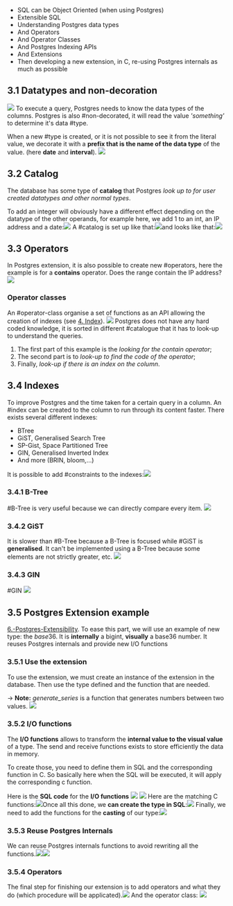 - SQL can be Object Oriented (when using Postgres)
- Extensible SQL 
- Understanding Postgres data types
- And Operators
- And Operator Classes
- And Postgres Indexing APIs
- And Extensions
- Then developing a new extension, in C, re-using Postgres internals as much as possible
## 3.1 Datatypes and non-decoration
![](Pasted%20image%2020231128155912.png)
To execute a query, Postgres needs to know the data types of the columns. 
Postgres is also #non-decorated, it will read the value *'something'* to determine it's data #type.

When a new #type is created, or it is not possible to see it from the literal value, we decorate it with a **prefix that is the name of the data type** of the value. (here **date** and **interval**).
![](Pasted%20image%2020231128160118.png)

## 3.2 Catalog
The database has some type of **catalog** that Postgres *look up to for user created datatypes and other normal types*.

To add an integer will obviously have a different effect depending on the datatype of the other operands, for example here, we add 1 to an int, an IP address and a date:![](Pasted%20image%2020231128160802.png)
A #catalog is set up like that:![](Pasted%20image%2020231128164017.png)and looks like that:![](Pasted%20image%2020231128164044.png)
## 3.3 Operators
In Postgres extension, it is also possible to create new #operators, here the example is for a **contains** operator. Does the range contain the IP address?![](Pasted%20image%2020231128163324.png)
### Operator classes
An #operator-class organise a set of functions as an API allowing the creation of  indexes (see [4. Index](4.%20Index.md)).
![](Pasted%20image%2020231128163636.png)
Postgres does not have any hard coded knowledge, it is sorted in different #catalogue that it has to look-up to understand the queries.
1. The first part of this example is the *looking for the contain operator*;
2. The second part is to *look-up to find the code of the operator*;
3. Finally, *look-up if there is an index on the column*.
## 3.4 Indexes
To improve Postgres and the time taken for a certain query in a column. An #index can be created to the column to run through its content faster.
There exists several different indexes:
- BTree
- GiST, Generalised Search Tree
- SP-Gist, Space Partitioned Tree
- GIN, Generalised Inverted Index
- And more (BRIN, bloom,...)

It is possible to add #constraints to the indexes:![](Pasted%20image%2020231128164524.png)
### 3.4.1 B-Tree
#B-Tree is very useful because we can directly compare every item.
![](Pasted%20image%2020231128164719.png)
### 3.4.2 GiST
It is slower than #B-Tree because a B-Tree is focused while #GiST is **generalised**. It can't be implemented using a B-Tree because some elements are not strictly greater, etc.
![](Pasted%20image%2020231128164844.png)

### 3.4.3 GIN
#GIN
![](Pasted%20image%2020231128165011.png)
## 3.5 Postgres Extension example
[6.-Postgres-Extensibility](6.-Postgres-Extensibility.pdf#page=24).
To ease this part, we will use an example of new type: the $base 36$. It is **internally** a bigint, **visually** a base36 number. It reuses Postgres internals and provide new I/O functions
### 3.5.1 Use the extension
To use the extension, we must create an instance of the extension in the database. Then use the type defined and the function that are needed.

$\to$ **Note:**  *generate_series* is a function that generates numbers between two values.
![](Pasted%20image%2020231128165415.png)
### 3.5.2 I/O functions
The **I/O functions** allows to transform the **internal value to the visual value** of a type.
The send and receive functions exists to store efficiently the data in memory.

To create those, you need to define them in SQL and the corresponding function in C. So basically here when the SQL will be executed, it will apply the corresponding c function.

Here is the **SQL code** for the **I/O functions**
![](Pasted%20image%2020231128165604.png)
![](Pasted%20image%2020231128165618.png)
Here are the matching C functions:![](Pasted%20image%2020231128170241.png)Once all this done, we **can create the type in SQL**:![](Pasted%20image%2020231128170319.png)
Finally, we need to add the functions for the **casting** of our type:![](Pasted%20image%2020231128170458.png)
### 3.5.3 Reuse Postgres Internals
We can reuse Postgres internals functions to avoid rewriting all the functions.![](Pasted%20image%2020231128170743.png)![](Pasted%20image%2020231128170755.png)
### 3.5.4 Operators
The final step for finishing our extension is to add operators and what they do (which procedure will be applicated).![](Pasted%20image%2020231128170915.png)
And the operator class:
![](Pasted%20image%2020231128171123.png)
